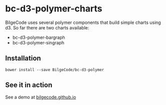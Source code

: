 # bc-d3-polymer-charts

BilgeCode uses several polymer components that build simple charts using d3. So far there are two charts available:

  - bc-d3-polymer-bargraph
  - bc-d3-polymer-singraph

## Installation

    bower install --save BilgeCode/bc-d3-polymer

## See it in action

See a demo at [bilgecode.github.io](http://bilgecode.github.io)
